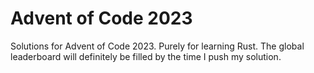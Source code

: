 # Advent of Code 2023

Solutions for Advent of Code 2023. Purely for learning Rust. The global leaderboard will definitely be filled by the time I push my solution.
